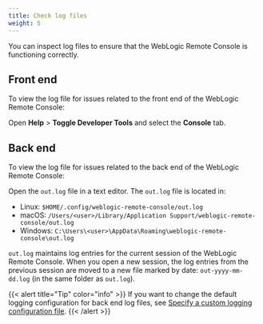 ```yaml
---
title: Check log files
weight: 5
---
```


You can inspect log files to ensure that the WebLogic Remote Console is functioning correctly.

## Front end

To view the log file for issues related to the front end of the WebLogic Remote Console:

Open **Help** > **Toggle Developer Tools** and select the **Console** tab.

## Back end

To view the log file for issues related to the back end of the WebLogic Remote Console:

Open the `out.log` file in a text editor. The `out.log` file is located in:
- Linux: `$HOME/.config/weblogic-remote-console/out.log`
- macOS: `/Users/<user>/Library/Application Support/weblogic-remote-console/out.log`
- Windows: `C:\Users\<user>\AppData\Roaming\weblogic-remote-console\out.log`

`out.log` maintains log entries for the current session of the WebLogic Remote Console. When you open a new session, the log entries from the previous session are moved to a new file marked by date: `out-yyyy-mm-dd.log` (in the same folder as `out.log`).

{{< alert title="Tip" color="info" >}}
If you want to change the default logging configuration for back end log files, see [Specify a custom logging configuration file](../advanced-settings#altlog).
{{< /alert >}}

